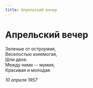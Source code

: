 ```yaml
---
title: Апрельский вечер
---
```

# Апрельский вечер

Зеленые от остроумия,\
Веселостью изнемогая,\
Шли двое.\
Между ними -- мумия,\
Красивая и молодая.

_10 апреля 1957_